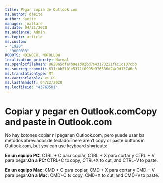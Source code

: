 ```yaml
---
title: Pegar copia de Outlook.com
ms.author: daeite
author: daeite
manager: joallard
ms.date: 04/21/2020
ms.audience: Admin
ms.topic: article
ms.custom:
- "1920"
- "9000303"
ROBOTS: NOINDEX, NOFOLLOW
localization_priority: Normal
ms.openlocfilehash: 8628a5dfe0b9e1d82bd7a43173221f6c1c107cbb
ms.sourcegitcommit: 631cbb5f03e5371f0995e976536d24e9d13746c3
ms.translationtype: MT
ms.contentlocale: es-ES
ms.lasthandoff: 04/22/2020
ms.locfileid: "43760501"
---
```

# <a name="copy-and-paste-in-outlookcom"></a><span data-ttu-id="17450-102">Copiar y pegar en Outlook.com</span><span class="sxs-lookup"><span data-stu-id="17450-102">Copy and paste in Outlook.com</span></span>

<span data-ttu-id="17450-103">No hay botones copiar ni pegar en Outlook.com, pero puede usar los métodos abreviados de teclado:</span><span class="sxs-lookup"><span data-stu-id="17450-103">There aren't copy or paste buttons in Outlook.com, but you can use keyboard shortcuts:</span></span>

<span data-ttu-id="17450-104">**En un equipo PC:** CTRL + C para copiar, CTRL + X para cortar y CTRL + V para pegar.</span><span class="sxs-lookup"><span data-stu-id="17450-104">**On a PC:** CTRL+C to copy, CTRL+X to cut, and CTRL+V to paste.</span></span>

<span data-ttu-id="17450-105">**En un equipo Mac:** CMD + C para copiar, CMD + X para cortar y CMD + V para pegar.</span><span class="sxs-lookup"><span data-stu-id="17450-105">**On a Mac:** CMD+C to copy, CMD+X to cut, and CMD+V to paste.</span></span>